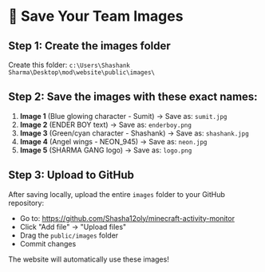# 📸 Save Your Team Images

## Step 1: Create the images folder
Create this folder: `c:\Users\Shashank Sharma\Desktop\mod\website\public\images\`

## Step 2: Save the images with these exact names:

1. **Image 1** (Blue glowing character - Sumit) → Save as: `sumit.jpg`
2. **Image 2** (ENDER BOY text) → Save as: `enderboy.png`
3. **Image 3** (Green/cyan character - Shashank) → Save as: `shashank.jpg`
4. **Image 4** (Angel wings - NEON_945) → Save as: `neon.jpg`
5. **Image 5** (SHARMA GANG logo) → Save as: `logo.png`

## Step 3: Upload to GitHub

After saving locally, upload the entire `images` folder to your GitHub repository:
- Go to: https://github.com/Shasha12oly/minecraft-activity-monitor
- Click "Add file" → "Upload files"
- Drag the `public/images` folder
- Commit changes

The website will automatically use these images!
